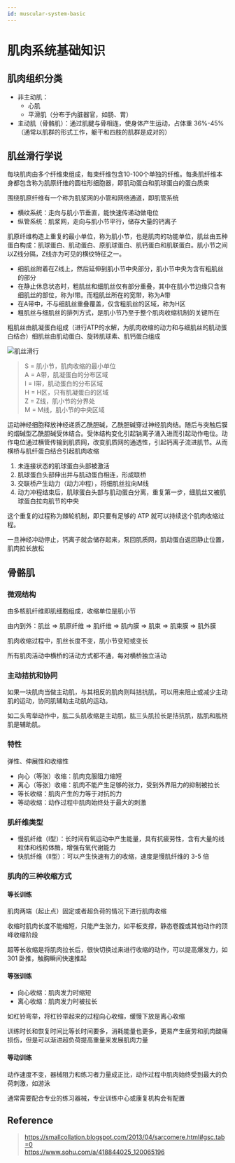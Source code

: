 ```yaml
---
id: muscular-system-basic
---
```


# 肌肉系统基础知识

## 肌肉组织分类

- 非主动肌：
  - 心肌
  - 平滑肌（分布于内脏器官，如肠、胃）
- 主动肌（骨骼肌）：通过肌腱与骨相连，使身体产生运动，占体重 36%-45%（通常以肌群的形式工作，躯干和四肢的肌群是成对的）

## 肌丝滑行学说

每块肌肉由多个纤维束组成，每束纤维包含10-100个单独的纤维。每条肌纤维本身都包含称为肌原纤维的圆柱形细胞器，即肌动蛋白和肌球蛋白的蛋白质束

围绕肌原纤维有一个称为肌浆网的小管和网络通道，即肌管系统

- 横纹系统：走向与肌小节垂直，能快速传递动做电位
- 纵管系统：肌浆网，走向与肌小节平行，储存大量的钙离子

肌原纤维构造上重复的最小单位，称为肌小节，也是肌肉的功能单位，肌丝由五种蛋白构成：肌球蛋白、肌动蛋白、原肌球蛋白、肌钙蛋白和肌联蛋白。肌小节之间以Z线分隔，Z线亦为可见的横纹特征之一。

- 细肌丝附着在Z线上，然后延伸到肌小节中央部分，肌小节中央为含有粗肌丝的部分
- 在静止休息状态时，粗肌丝和细肌丝仅有部分重叠，其中在肌小节边缘只含有细肌丝的部位，称为I带。而粗肌丝所在的宽带，称为A带
- 在A带中，不与细肌丝重叠覆盖，仅含粗肌丝的区域，称为H区
- 粗肌丝与细肌丝的排列方式，是肌小节乃至于整个肌肉收缩机制的关键所在

粗肌丝由肌凝蛋白组成（进行ATP的水解，为肌肉收缩的动力和与细肌丝的肌动蛋白结合）细肌丝由肌动蛋白、旋转肌球素、肌钙蛋白组成

![肌丝滑行](https://fxpby.oss-cn-beijing.aliyuncs.com/blogImg/workout/%E8%82%8C%E4%B8%9D%E6%BB%91%E8%A1%8C%202.svg)

> S = 肌小节，肌肉收缩的最小单位  
> A = A带，肌凝蛋白的分布区域  
> I = I带，肌动蛋白的分布区域  
> H = H区，只有肌凝蛋白的区域  
> Z = Z线，肌小节的分界处  
> M = M线，肌小节的中央区域

运动神经细胞释放神经递质乙酰胆碱，乙酰胆碱穿过神经肌肉结。随后与突触后膜的烟碱型乙酰胆碱受体结合。受体结构变化引起钠离子涌入进而引起动作电位。动作电位通过横管传输到肌质网，改变肌质网的通透性，引起钙离子流进肌节。从而横桥与肌纤蛋白结合引起肌肉收缩

1. 未连接状态的肌球蛋白头部被激活
2. 肌球蛋白头部伸出并与肌动蛋白相连，形成联桥
3. 交联桥产生动力（动力冲程），将细肌丝拉向M线
4. 动力冲程结束后，肌球蛋白头部与肌动蛋白分离，重复第一步，细肌丝又被肌球蛋白拉向肌节的中央

这个重复的过程称为棘轮机制，即只要有足够的 ATP 就可以持续这个肌肉收缩过程。

一旦神经冲动停止，钙离子就会储存起来，泵回肌质网，肌动蛋白返回静止位置，肌肉拉长放松

## 骨骼肌

### 微观结构

由多核肌纤维即肌细胞组成，收缩单位是肌小节

由内到外：肌丝 => 肌原纤维 => 肌纤维 => 肌内膜 => 肌束 => 肌束膜 => 肌外膜

肌肉收缩过程中，肌丝长度不变，肌小节变短或变长

所有肌肉活动中横桥的活动方式都不通，每对横桥独立活动

### 主动拮抗和协同

如果一块肌肉当做主动肌，与其相反的肌肉则叫拮抗肌，可以用来阻止或减少主动肌的运动，协同肌辅助主动肌的运动。

如二头弯举动作中，肱二头肌收缩是主动肌，肱三头肌拉长是拮抗肌，肱肌和肱桡肌是辅助肌。

### 特性

弹性、伸展性和收缩性

- 向心（等张）收缩：肌肉克服阻力缩短
- 离心（等张）收缩：肌肉不能产生足够的张力，受到外界阻力的抑制被拉长
- 等长收缩：肌肉产生的力等于对抗的力
- 等动收缩：动作过程中肌肉始终处于最大的刺激

### 肌纤维类型

- 慢肌纤维（Ⅰ型）：长时间有氧运动中产生能量，具有抗疲劳性，含有大量的线粒体和线粒体酶，增强有氧代谢能力
- 快肌纤维（Ⅱ型）：可以产生快速有力的收缩，速度是慢肌纤维的 3-5 倍

### 肌肉的三种收缩方式

#### 等长训练

肌肉两端（起止点）固定或者超负荷的情况下进行肌肉收缩

收缩时肌肉长度不能缩短，只能产生张力，如平板支撑，静态卷腹或其他动作的顶峰收缩阶段

超等长收缩是将肌肉拉长后，很快切换过来进行收缩的动作，可以提高爆发力，如 301 卧推，触胸瞬间快速推起

#### 等张训练

- 向心收缩：肌肉发力时缩短
- 离心收缩：肌肉发力时被拉长

如杠铃弯举，将杠铃举起来的过程向心收缩，缓慢下放是离心收缩

训练时长和恢复时间比等长时间要多，消耗能量也更多，更易产生疲劳和肌肉酸痛损伤，但是可以渐进超负荷提高重量来发展肌肉力量

#### 等动训练

动作速度不变，器械阻力和练习者力量成正比，动作过程中肌肉始终受到最大的负荷刺激，如游泳

通常需要配合专业的练习器械，专业训练中心或康复机构会有配置

## Reference

> <https://smallcollation.blogspot.com/2013/04/sarcomere.html#gsc.tab=0>  
> <https://www.sohu.com/a/418844025_120065196>
